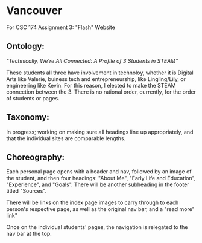 # Vancouver  
For CSC 174 Assignment 3: "Flash" Website

## Ontology:   
_"Technically, We're All Connected: A Profile of 3 Students in STEAM"_

These students all three have involvement in technoloy, whether it is Digital Arts like Valerie,
buiness tech and entrepreneurship, like Lingling/Lily, or engineering like Kevin.
For this reason, I elected to make the STEAM connection between the 3.  There is no rational order, currently, for the order of students or pages. 

## Taxonomy:  

In progress; working on making sure all headings line up appropriately, and that the individual sites are comparable lengths. 

## Choreography:    

Each personal page opens with a header and nav, followed by an image of the student, and then four headings: "About Me", "Early Life and
Education", "Experience", and "Goals". There will be another subheading in the footer titled "Sources". 

There will be links on the index page images to carry through to each person's respective page, as well as the original nav bar, and a "read more" link" 

Once on the individual students' pages, the navigation is relegated to the nav bar at the top. 
